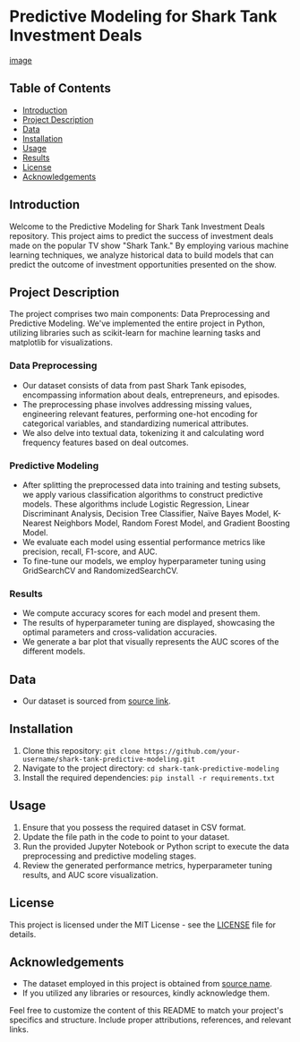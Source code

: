 # Predictive Modeling for Shark Tank Investment Deals

[image](https://github.com/VedantMandre/SharkTank_Analysis/assets/114442140/63069e81-b36f-4537-b36a-5641c75b88fa)

## Table of Contents
- [Introduction](#introduction)
- [Project Description](#project-description)
- [Data](#data)
- [Installation](#installation)
- [Usage](#usage)
- [Results](#results)
- [License](#license)
- [Acknowledgements](#acknowledgements)

## Introduction
Welcome to the Predictive Modeling for Shark Tank Investment Deals repository. This project aims to predict the success of investment deals made on the popular TV show "Shark Tank." By employing various machine learning techniques, we analyze historical data to build models that can predict the outcome of investment opportunities presented on the show.

## Project Description
The project comprises two main components: Data Preprocessing and Predictive Modeling. We've implemented the entire project in Python, utilizing libraries such as scikit-learn for machine learning tasks and matplotlib for visualizations.

### Data Preprocessing
- Our dataset consists of data from past Shark Tank episodes, encompassing information about deals, entrepreneurs, and episodes.
- The preprocessing phase involves addressing missing values, engineering relevant features, performing one-hot encoding for categorical variables, and standardizing numerical attributes.
- We also delve into textual data, tokenizing it and calculating word frequency features based on deal outcomes.

### Predictive Modeling
- After splitting the preprocessed data into training and testing subsets, we apply various classification algorithms to construct predictive models. These algorithms include Logistic Regression, Linear Discriminant Analysis, Decision Tree Classifier, Naïve Bayes Model, K-Nearest Neighbors Model, Random Forest Model, and Gradient Boosting Model.
- We evaluate each model using essential performance metrics like precision, recall, F1-score, and AUC.
- To fine-tune our models, we employ hyperparameter tuning using GridSearchCV and RandomizedSearchCV.

### Results
- We compute accuracy scores for each model and present them.
- The results of hyperparameter tuning are displayed, showcasing the optimal parameters and cross-validation accuracies.
- We generate a bar plot that visually represents the AUC scores of the different models.

## Data
- Our dataset is sourced from [source link](https://example.com/dataset-link).

## Installation
1. Clone this repository: `git clone https://github.com/your-username/shark-tank-predictive-modeling.git`
2. Navigate to the project directory: `cd shark-tank-predictive-modeling`
3. Install the required dependencies: `pip install -r requirements.txt`

## Usage
1. Ensure that you possess the required dataset in CSV format.
2. Update the file path in the code to point to your dataset.
3. Run the provided Jupyter Notebook or Python script to execute the data preprocessing and predictive modeling stages.
4. Review the generated performance metrics, hyperparameter tuning results, and AUC score visualization.

## License
This project is licensed under the MIT License - see the [LICENSE](LICENSE) file for details.

## Acknowledgements
- The dataset employed in this project is obtained from [source name](https://example.com/dataset-link).
- If you utilized any libraries or resources, kindly acknowledge them.

Feel free to customize the content of this README to match your project's specifics and structure. Include proper attributions, references, and relevant links.
